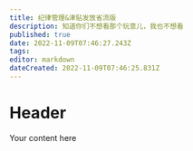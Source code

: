 ```yaml
---
title: 纪律管理&津贴发放省流版
description: 知道你们不想看那个玩意儿，我也不想看
published: true
date: 2022-11-09T07:46:27.243Z
tags: 
editor: markdown
dateCreated: 2022-11-09T07:46:25.831Z
---
```


# Header
Your content here